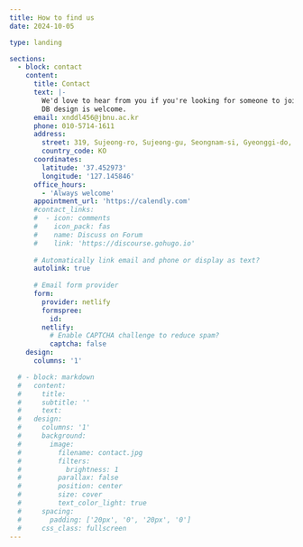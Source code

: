 ```yaml
---
title: How to find us
date: 2024-10-05

type: landing

sections:
  - block: contact
    content:
      title: Contact
      text: |-
        We'd love to hear from you if you're looking for someone to join our backend team.
        DB design is welcome.
      email: xnddl456@jbnu.ac.kr
      phone: 010-5714-1611
      address:
        street: 319, Sujeong-ro, Sujeong-gu, Seongnam-si, Gyeonggi-do, Republic of Korea
        country_code: KO
      coordinates:
        latitude: '37.452973'
        longitude: '127.145846'
      office_hours:
        - 'Always welcome'
      appointment_url: 'https://calendly.com'
      #contact_links:
      #  - icon: comments
      #    icon_pack: fas
      #    name: Discuss on Forum
      #    link: 'https://discourse.gohugo.io'
    
      # Automatically link email and phone or display as text?
      autolink: true
    
      # Email form provider
      form:
        provider: netlify
        formspree:
          id:
        netlify:
          # Enable CAPTCHA challenge to reduce spam?
          captcha: false
    design:
      columns: '1'

  # - block: markdown
  #   content:
  #     title:
  #     subtitle: ''
  #     text:
  #   design:
  #     columns: '1'
  #     background:
  #       image: 
  #         filename: contact.jpg
  #         filters:
  #           brightness: 1
  #         parallax: false
  #         position: center
  #         size: cover
  #         text_color_light: true
  #     spacing:
  #       padding: ['20px', '0', '20px', '0']
  #     css_class: fullscreen
---
```

